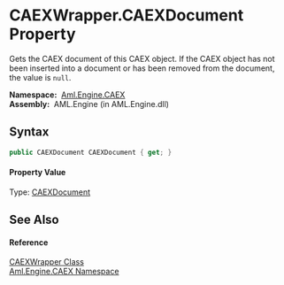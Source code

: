 CAEXWrapper.CAEXDocument Property
=================================
Gets the CAEX document of this CAEX object. If the CAEX object has not been inserted into a document or has been removed from the document, the value is `null`.

  **Namespace:**  [Aml.Engine.CAEX][1]  
  **Assembly:**  AML.Engine (in AML.Engine.dll)

Syntax
------

```csharp
public CAEXDocument CAEXDocument { get; }
```

#### Property Value
Type: [CAEXDocument][2]

See Also
--------

#### Reference
[CAEXWrapper Class][3]  
[Aml.Engine.CAEX Namespace][1]  

[1]: ../README.md
[2]: ../CAEXDocument/README.md
[3]: README.md
[4]: https://www.automationml.org
[5]: ../../icons/logoShade.png